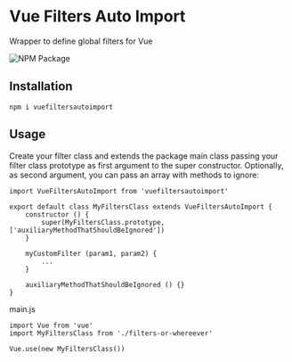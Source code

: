 # Vue Filters Auto Import
Wrapper to define global filters for Vue

![NPM Package](https://github.com/jsjunior/VueFiltersAutoImport/workflows/NPM%20Package/badge.svg)
## Installation
```
npm i vuefiltersautoimport
```
## Usage
Create your filter class and extends the package main class passing your filter class prototype as first argument to the super constructor.
Optionally, as second argument, you can pass an array with methods to ignore:
```
import VueFiltersAutoImport from 'vuefiltersautoimport'

export default class MyFiltersClass extends VueFiltersAutoImport {
    constructor () {
        super(MyFiltersClass.prototype, ['auxiliaryMethodThatShouldBeIgnored'])
    }
    
    myCustomFilter (param1, param2) {
        ...
    }

    auxiliaryMethodThatShouldBeIgnored () {}
}
```
main.js
```
import Vue from 'vue'
import MyFiltersClass from './filters-or-whereever'

Vue.use(new MyFiltersClass())

```

